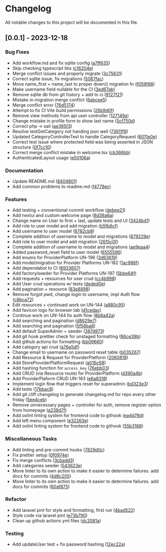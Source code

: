 # Changelog

All notable changes to this project will be documented in this file.

## [0.0.1] - 2023-12-18

### Bug Fixes

-   Add workflow.md and fix sqlite config ([a7ff635](a7ff6350f522c2fe73a78a06c72697b951693527))
-   Skip checking typescript libs ([c16204e](c16204e23cb1150bcf621b2cd03bb20d8b54b610))
-   Merge conflict issues and properly migrate ([3c75631](3c75631b8ca9eee21f4c01876a958f5bcdb4921b))
-   Correct sqlite issue, fix migrations ([5067fac](5067facda925716b38986237bc8076e98fa15aaf))
-   Move name_first + name_last to proper down() migration fn ([f059f88](f059f88aa8b7336dddef885e35373dc9e2bf9b8c))
-   Make username field nullable for the CI ([3ed67ab](3ed67abe16b224bebcae4fd6d2c9bd161c74f4ea))
-   Remove sqlite db from git history + add to ci ([9127f21](9127f2129db45c0d67d99e35b9e2b68a56e9bb11))
-   Mistake in migration merge conflict ([6abcee5](6abcee5d4888f9c1ee06cfd59c827b48f31956fa))
-   Merge conflict error ([76d5174](76d5174402c49f4bbdfe7e8da885de58d034f18b))
-   Attempt to fix CI Vite build permissions ([26b9d0f](26b9d0f6532e05b7248c6f637406bb7dc933a38d))
-   Remove view methods from api user controller ([127149a](127149a2704d32616374a5044e9565a0c8321a25))
-   Change mistake in profile form to show last name ([5cf750d](5cf750d1b8bfde4856fc8413a9047dec660e2e6c))
-   Correct php -> sail ([ae385f3](ae385f344c137be5bf25db39e09ac37697977054))
-   Resolve testGetCategory not handing json well ([73611f9](73611f956062b6142e0706f6e701a3dc1c5915d8))
-   Updated CategoryControllerTest to handle CategoryRequest ([6011e0e](6011e0e041d009de9d5dcb5e8fb1230224845a59))
-   Correct test issue where protected field was being asserted in JSON structure ([0f7cc10](0f7cc104f3f93a8bf9292b897c2331654b9d5d74))
-   Correct merge conflict mistake in welcome.tsx ([cb366bb](cb366bb61ad9242eceab48785a87f6af39ab3ec7))
-   AuthenticatedLayout usage ([e50106a](e50106a8aa25a9fdd04faf9329ec5b97f5dd8516))

### Documentation

-   Update README.md ([8404801](8404801f48c5320cd5006965c51b73b48f743569))
-   Add common problems to readme.md ([f4778ec](f4778ecc694c08b1f731e7ef6562471ea1cb5148))

### Features

-   Add testing + conventional commit workflow ([debee21](debee21c4b37e22915fcd34a5271ac4cd864deb1))
-   Add nextui and custom welcome page ([8d38a6a](8d38a6ae032f72557a53cbe48c302a52480f4b7c))
-   Change name on User to first + last, update tests and UI ([3424bd1](3424bd1ae3b668d44fd7ffbaab39662d0c3366ab))
-   Add role to user model and add migration ([b5fb6cf](b5fb6cf52b11419aa5c86f60e68ffa5ecf6fed86))
-   Add username to user model ([8782cb8](8782cb868fe4c2c1011eeba94b7d506bd1c1988c))
-   Complete addition of username to model and migrations ([879229e](879229e8e2083f1e63d9a847e0387c952ccd4277))
-   Add role to user model and add migration ([2615c0f](2615c0f1a9ff420622c4a2ee3e9f11e3e8f7b8db))
-   Complete addition of username to model and migrations ([ae9eaa4](ae9eaa4dbd241b75dcd17cf5288f217d0093d94a))
-   Added password_reset field to user model ([6555596](6555596a250b9f537fe3326a27805da6b9252c7b))
-   Add enums for ProviderPlatform UN-196 ([3d63619](3d6361951910f10780d72f84058d345810119731))
-   Add model/migration for Provider Platforms UN-182 ([1ac986f](1ac986fa81795284f6cd3d35687701d4336abc83))
-   Add dependabot to CI ([8933607](89336078b7fca207614b66b3cba6f35da81a93fb))
-   Add factory/seeder for Provider Platforms UN-197 ([5bbe64f](5bbe64fa064acc6bab007098e6dfb4b1d154e5bd))
-   Add requests + resources for user crud ([cc4b998](cc4b998bdf1420e4e59244b669ccf67045523b1f))
-   Add User crud operations w/ tests ([deded0e](deded0e1f4adb0600e1ec42602a9dc60e3ae8a00))
-   Add pagination + resource ([83e8898](83e889879684a047d43d1e64b26cdd48a0c84903))
-   Remove forgot pwd, change login to username, impl Auth flow ([c8bca72](c8bca728ea0619d21106f8325a407ab3b81dad50))
-   Edit resources + continued work on UN-144 ([a880c95](a880c954bb413ff328cc04a7264edd16c6b88bc1))
-   Add favicon logo for browser tab ([d1cedac](d1cedace3515f997a6abdab3e97b7e4a5798c9fa))
-   Continue work on UN-144 fix auth flow ([8b6a42a](8b6a42a5288a683c4371fce91d8a067da0c37a04))
-   Add searching and pagination ([d8629e7](d8629e77dae60e33eeaf3deac97e8ea31be8a0a7))
-   Add searching and pagination ([5f56ba6](5f56ba6031538e94c1063452548853f9398d24b9))
-   Add default SuperAdmin + seeder ([387d973](387d973473abb277427df20bb58d6d47d545087f))
-   Add git hook prettier check for unstaged formatting ([86ce39b](86ce39bd5ee2dad0429ed21130fc4c79e18b1f5d))
-   Add github actions for formatting ([bb09660](bb0966026b0c8867390b44621628efea8c56c064))
-   Add category api crud ([a76a5df](a76a5df28ebb4b2c56a8c03dd37f8f3e2673c930))
-   Change email to username on password reset table ([b035267](b035267ed11a99914f6083921fd99801f7625672))
-   Add Resource & Request for ProviderPlatform ([2060818](20608185e03c1e5086add8ec3a66a6ae9e3da8f5))
-   Add StoreProviderPlatformRequest ([a016c68](a016c6857be459d77213244a35538a8e2e3f5156))
-   Add hashing function for `access_key` ([76ebb03](76ebb034e1530ef4e78c4647d55ae8009bfebdfd))
-   Add CRUD (via Resource route) for ProviderPlatform ([d390a4b](d390a4b85ba0c172626f61f7dd8bc8087b40a658))
-   Add ProviderPlaform CRUD UN-183 ([e6a8318](e6a8318440d00ce46ac0d9e6d29f04508c5556f0))
-   Implement login flow that triggers reset for superadmin ([bd323e3](bd323e3a43beee5ce6b5c968221d707f934f05ed))
-   Add tests ([17bbac8](17bbac8fb3ecad79bbbab65ab0468443e3148aa7))
-   Add git cliff changelog to generate changelog.md for repo every other friday ([5ee4ceb](5ee4cebf26ec253ae2631d940ee7107271b3af0f))
-   Remove unnecessary pages + controller for auth, remove register option from homepage ([a238d7f](a238d7ff329b6dd61c8a4d36a13b174e3e47370a))
-   Add oxlint linting system for frontend code to githook ([ea4d78d](ea4d78d6af6176e438648c1c125d3c79ee6dea7b))
-   Add left menu component ([e32263e](e32263e82643441df8b9e627ba386549565c8804))
-   Add oxlint linting system for frontend code to githook ([55b3166](55b3166de3f5a5ef3c25a418f3f2f36e3912cf9c))

### Miscellaneous Tasks

-   Add linting and pre-commit hooks ([7829d0c](7829d0c4ff58ba62f89262ec06fcf8ea8b912f77))
-   Fix prettier setup ([0f0974e](0f0974e7227d0f5f36a6d50bd0ba1747dff72d75))
-   Fix merge conflicts ([3cbadd3](3cbadd3487e449e1b179aa36b7fc90ef06335680))
-   Add categories seeder ([543623e](543623e58d1eeac4d62d20b7b423fb746c50c5e5))
-   Move linter to its own action to make it easier to determine failures. add docs for commits ([4d8c205](4d8c205d26434fce4febf1c92cf42d4e90cac4d1))
-   Move linter to its own action to make it easier to determine failures. add docs for commits ([60af875](60af875d598e9e5235f5d4e2e59f66a5ae523f09))

### Refactor

-   Add laravel pint for style and formatting, first run ([4bad522](4bad5225e89a51f1211f1d48eeab1def502f0098))
-   Style code via laravel pint ([e73b790](e73b79024c6a07d1968906d9ab21948f55e906b5))
-   Clean up github actions yml files ([dc2081a](dc2081a7292332841129a6d7f6196566fe5e3aea))

### Testing

-   Add updateUser test + fix password hashing ([12ec22a](12ec22a8f445ea35647c0b38ea8bed85ff06681f))

<!-- generated by git-cliff -->
